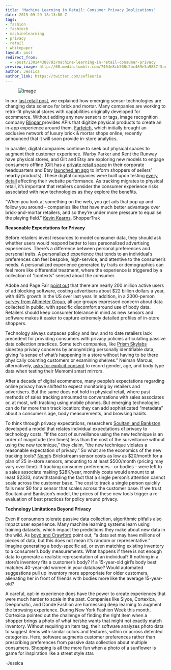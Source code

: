 ```yaml
---
title: 'Machine Learning in Retail: Consumer Privacy Implications'
date: 2015-09-29 18:13:00 Z
tags:
- fashion
- fashtech
- machinelearning
- privacy
- retail
- whitepaper
layout: post
redirect_from:
  - /post/130144388793/machine-learning-in-retail-consumer-privacy
preview_image: http://68.media.tumblr.com/7404e8cb508c2bc469e5a9887f5ac5e4/tumblr_inline_nvgbviEbKS1ta78fg_540.jpg
author: Jessica
author_link: https://twitter.com/sefleuria
---
```


<figure data-orig-width="1401" data-orig-height="956" class="tmblr-full"><img src="http://68.media.tumblr.com/7404e8cb508c2bc469e5a9887f5ac5e4/tumblr_inline_nvgbviEbKS1ta78fg_540.jpg" alt="image" data-orig-width="1401" data-orig-height="956"/></figure><p>In our <a href="http://blog.fastforwardlabs.com/2015/08/19/machine-learning-applications-in-fashion-retail.html">last retail post</a>, we explained how emerging sensor technologies are changing data science for brick and mortar. Many companies are working to retro-fit physical stores with capabilities originally developed for ecommerce. Without adding any new sensors or tags, image recognition company <a href="https://blippar.com/en/">Blippar </a>provides APIs that digitize physical products to create an in-app experience around them. <a href="http://www.businessoffashion.com/articles/bof-exclusive/farfetch-e-commerce-fashion-brands-omnichannel">Farfetch</a>, which initially brought an exclusive network of luxury brick &amp; mortar shops online, recently announced that it will soon provide in-store analytics.<b><br/></b></p><p>In parallel, digital companies continue to seek out physical spaces to augment their customer experience. Warby Parker and Rent the Runway have physical stores, and Gilt and Etsy are exploring new models to engage consumers offline (Gilt has a <a href="http://fashionista.com/2015/08/gilt-by-appointment">private retail space</a> in their corporate headquarters and Etsy <a href="http://venturebeat.com/2015/08/25/etsy-squeezes-into-brick-and-mortar-stores-with-latest-shop-local-feature/">launched an app</a> to inform shoppers of sellers’ nearby products). These digital companies were built upon testing <a href="http://pathtoperf.com/2015/04/07/01-with-lara-hogan.html">every detail</a> affecting their website performance. As tracking migrates to physical retail, it’s important that retailers consider the consumer experience risks associated with new technologies as they explore the benefits. </p><p>&ldquo;When you look at something on the web, you get ads that pop up and follow you around - companies like that have much better advantage over brick-and-mortar retailers, and so they&rsquo;re under more pressure to equalise the playing field.&rdquo; <a href="http://www.theguardian.com/news/datablog/2013/oct/03/analytics-amazon-retailers-physical-cookies-high-street">Kevin Kearns</a>, ShopperTrak</p><!-- more --><p><b>Reasonable Expectations for Privacy</b></p><p>Before retailers invest resources to model consumer data, they should ask whether users would respond better to less personalized advertising experiences. There’s a difference between personal preferences and personal traits. A personalized experience that tends to an individual’s preferences can feel bespoke, high-service, and attentive to the consumer’s needs. A personalized experience generated by traits or demographics can feel more like differential treatment, where the experience is triggered by a collection of “contexts” sensed about the consumer.</p><p>Adobe and Page Fair <a href="http://downloads.pagefair.com/reports/2015_report-the_cost_of_ad_blocking.pdf">point out</a> that there are nearly 200 million active users of ad blocking software, costing advertisers about $22 billion dollars a year, with 48% growth in the US over last year. In addition, in a 2000-person <a href="http://www.altimetergroup.com/2015/06/new-report-consumer-perceptions-of-privacy-in-the-internet-of-things/">survey from Altimeter Group</a>, all age groups expressed concern about data collected in public, with specific discomfort around use of body data. Retailers should keep consumer tolerance in mind as new sensors and software makes it easier to capture extremely detailed profiles of in-store shoppers.</p><p>Technology always outpaces policy and law, and to date retailers lack precedent for providing consumers with privacy policies articulating passive data collection practices. Some tech companies, like <a href="https://prism.com/">Prism Skylabs</a> sidestep privacy concerns by anonymizing personally identifiable data, giving “a sense of what’s happening in a store without having to be there physically counting customers or examining shelves.” Neiman Marcus, alternatively, <a href="https://www.internetretailer.com/2015/01/12/neiman-marcus-deploys-memory-mirror-clothes-shoppers">asks for explicit consent</a> to record gender, age, and body type data when testing their Memomi smart mirrors. </p><p>After a decade of digital ecommerce, many people’s expectations regarding online privacy have shifted to expect monitoring by retailers and advertisers. But the same does not hold in physical retail, where past methods of sales tracking amounted to conversations with sales associates or, at most, wifi tracking using mobile phones. But emerging technologies can do far more than track location: they can add sophisticated “metadata” about a consumer’s age, body measurements, and browsing habits. </p><p>To think through privacy expectations, researchers <a href="http://www.yalelawjournal.org/forum/tiny-constables-and-the-cost-of-surveillance-making-cents-out-of-united-states-v-jones">Soultani and Bankston</a> developed a model that relates individual expectations of privacy to technology costs. “If the cost of surveillance using the new technique is an order of magnitude (ten times) less than the cost of the surveillance without using the new technique,” they claim, “the new technique violates a reasonable expectation of privacy.” So what are the economics of the new tracking tools? <a href="http://www.nomi.com/">Nomi</a>’s Brickstream sensor costs as low as $20/month for a plan of 25 in-store sensors, amounting to at least $500/month (pricing may vary over time). If tracking consumer preferences - or bodies - were left to a sales associate making $28K/year, monthly costs would amount to at least $2333, notwithstanding the fact that a single person’s attention cannot scale across the customer base. The cost to track a single person quickly falls near $0 for a sensor that scales across the customer base. If we trust Soultani and Bankston’s model, the prices of these new tools trigger a re-evaluation of best practices for policy around privacy.</p><p><b>Technology Limitations Beyond Privacy</b></p><p>Even if consumers tolerate passive data collection, algorithmic pitfalls also impact user experience. Many machine learning systems learn using training datasets, which impact the predictions they make about new data in the wild. As <a href="http://www.tandfonline.com/doi/full/10.1080/1369118X.2012.678878">boyd and Crawford</a> point out, “a data set may have millions of pieces of data, but this does not mean it’s random or representative.” Imagine generating a body-specific ad, or even matching existing inventory to a consumer’s body measurements. What happens if there is not enough data to generate a realistic representation of an individual? If nothing in a store’s inventory fits a customer’s body? If a 15-year-old girl’s body best matches 40-year-old women in your database? Would automated suggestions pull up inventory more appropriate for older customers, alienating her in front of friends with bodies more like the average 15-year-old? </p><p>A careful, opt-in experience does have the power to create experiences that were much harder to scale in the past. Companies like Slyce, Cortexica, Deepomatic, and Donde Fashion are harnessing deep learning to augment the browsing experience. During New York Fashion Week this month, Cortexica pointed out the challenge of finding the right item when a shopper brings a photo of what he/she wants that might not exactly match inventory. Without requiring an item tag, their software analyzes photo data to suggest items with similar colors and textures, within or across detected categories. Here, software augments customer preferences rather than prescribing preferences from passive data collection about multiple consumers. Shopping is all the more fun when a photo of a sunflower is game for inspiration like a street style star. </p><p>-Jessica</p>

